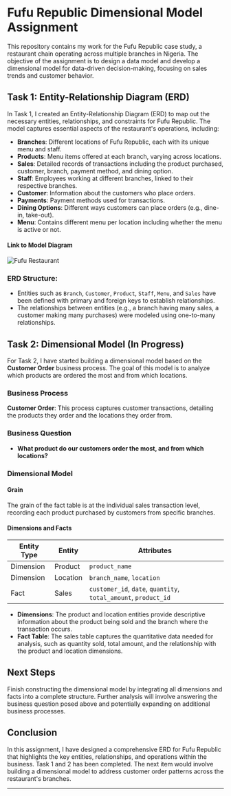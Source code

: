 # Fufu Republic Dimensional Model Assignment

This repository contains my work for the Fufu Republic case study, a restaurant chain operating across multiple branches in Nigeria. The objective of the assignment is to design a data model and develop a dimensional model for data-driven decision-making, focusing on sales trends and customer behavior.

## Task 1: Entity-Relationship Diagram (ERD)

In Task 1, I created an Entity-Relationship Diagram (ERD) to map out the necessary entities, relationships, and constraints for Fufu Republic. The model captures essential aspects of the restaurant's operations, including:

- **Branches**: Different locations of Fufu Republic, each with its unique menu and staff.
- **Products**: Menu items offered at each branch, varying across locations.
- **Sales**: Detailed records of transactions including the product purchased, customer, branch, payment method, and dining option.
- **Staff**: Employees working at different branches, linked to their respective branches.
- **Customer**: Information about the customers who place orders.
- **Payments**: Payment methods used for transactions.
- **Dining Options**: Different ways customers can place orders (e.g., dine-in, take-out).
- **Menu**: Contains different menu per location including whether the menu is active or not.

#### Link to Model Diagram
![Fufu Restaurant](https://github.com/user-attachments/assets/409d4888-6327-4333-8588-63973dbf562d)

### ERD Structure:
- Entities such as `Branch`, `Customer`, `Product`, `Staff`, `Menu`, and `Sales` have been defined with primary and foreign keys to establish relationships.
- The relationships between entities (e.g., a branch having many sales, a customer making many purchases) were modeled using one-to-many relationships.

## Task 2: Dimensional Model (In Progress)

For Task 2, I have started building a dimensional model based on the **Customer Order** business process. The goal of this model is to analyze which products are ordered the most and from which locations.

### Business Process
**Customer Order**: This process captures customer transactions, detailing the products they order and the locations they order from.

### Business Question
- **What product do our customers order the most, and from which locations?**

### Dimensional Model

#### Grain
The grain of the fact table is at the individual sales transaction level, recording each product purchased by customers from specific branches.

#### Dimensions and Facts

| Entity Type | Entity   | Attributes                                |
|-------------|----------|-------------------------------------------|
| Dimension   | Product  | `product_name`                            |
| Dimension   | Location | `branch_name`, `location`                 |
| Fact        | Sales    | `customer_id`, `date`, `quantity`, `total_amount`, `product_id` |

- **Dimensions**: The product and location entities provide descriptive information about the product being sold and the branch where the transaction occurs.
- **Fact Table**: The sales table captures the quantitative data needed for analysis, such as quantity sold, total amount, and the relationship with the product and location dimensions.

## Next Steps
Finish constructing the dimensional model by integrating all dimensions and facts into a complete structure. Further analysis will involve answering the business question posed above and potentially expanding on additional business processes.

## Conclusion

In this assignment, I have designed a comprehensive ERD for Fufu Republic that highlights the key entities, relationships, and operations within the business. Task 1 and 2 has been completed. The next item would involve building a dimensional model to address customer order patterns across the restaurant's branches.

---
